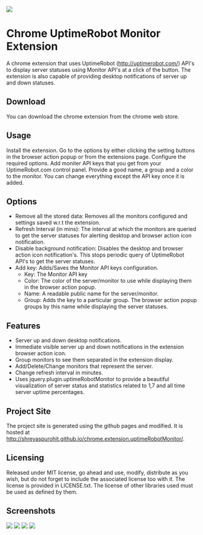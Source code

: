 ![](http://i.imgur.com/yUzOUzH.png)

Chrome UptimeRobot Monitor Extension
====================================

A chrome extension that uses UptimeRobot (http://uptimerobot.com/) API's to display server statuses using Monitor API's at a click of the button. The extension is also capable of providing desktop notifications of server up and down statuses. 

Download
--------

You can download the chrome extension from the chrome web store.

Usage
-----

Install the extension. Go to the options by either clicking the setting buttons in the browser action popup or from the extensions page. Configure the required options. Add moniter API keys that you get from your UptimeRobot.com control panel. Provide a good name, a group and a color to the monitor. You can change everything except the API key once it is added. 

Options
-------

* Remove all the stored data: Removes all the monitors configured and settings saved w.r.t the extension.
* Refresh Interval (in mins): The interval at which the monitors are queried to get the server statuses for alerting desktop and browser action icon notification.
* Disable background notification: Disables the desktop and browser action icon notification's. This stops periodic query of UptimeRobot API's to get the server statuses.
* Add key: Adds/Saves the Monitor API keys configuration.
	* Key: The Monitor API key
	* Color: The color of the server/monitor to use while displaying them in the browser action popup.
	* Name: A readable public name for the server/monitor.
	* Group: Adds the key to a particular group. The browser action popup groups by this name while displaying the server statuses.

Features
--------

* Server up and down desktop notifications.
* Immediate visible server up and down notifications in the extension browser action icon.
* Group monitors to see them separated in the extension display.
* Add/Delete/Change monitors that represent the server.
* Change refresh interval in minutes.
* Uses jquery.plugin.uptimeRobotMonitor to provide a beautiful visualization of server status and statistics related to 1,7 and all time server uptime percentages.

Project Site
------------

The project site is generated using the github pages and modified. It is hosted at http://shreyaspurohit.github.io/chrome.extension.uptimeRobotMonitor/.

Licensing
---------
Released under MIT license, go ahead and use, modify, distribute as you wish, but do not forget to include the associated license too with it. The license is provided in LICENSE.txt. The license of other libraries used must be used as defined by them.   			

Screenshots
-----------
![](http://i.imgur.com/X4guphb.png)
![](http://i.imgur.com/j0pO0t6.png)
![](http://i.imgur.com/GOG49hH.png)
![](http://i.imgur.com/M86J8ag.png)
